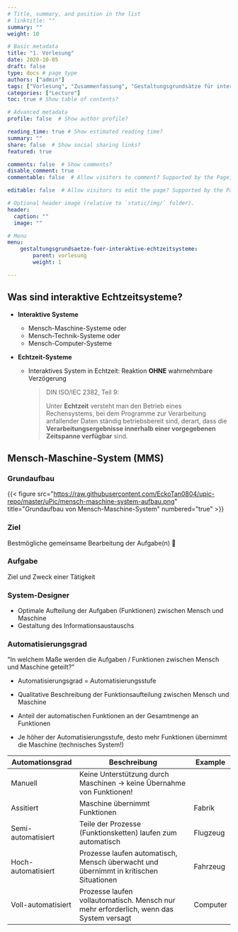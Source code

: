```yaml
---
# Title, summary, and position in the list
# linktitle: ""
summary: ""
weight: 10

# Basic metadata
title: "1. Vorlesung"
date: 2020-10-05
draft: false
type: docs # page type
authors: ["admin"]
tags: ["Vorlesung", "Zusammenfassung", "Gestaltungsgrundsätze für interaktive Echtzeitsysteme"]
categories: ["Lecture"]
toc: true # Show table of contents?

# Advanced metadata
profile: false  # Show author profile?

reading_time: true # Show estimated reading time?
summary: ""
share: false  # Show social sharing links?
featured: true

comments: false  # Show comments?
disable_comment: true
commentable: false  # Allow visitors to comment? Supported by the Page, Post, and Docs content types.

editable: false  # Allow visitors to edit the page? Supported by the Page, Post, and Docs content types.

# Optional header image (relative to `static/img/` folder).
header:
  caption: ""
  image: ""

# Menu
menu: 
    gestaltungsgrundsaetze-fuer-interaktive-echtzeitsysteme:
        parent: vorlesung
        weight: 1

---
```


## Was sind **interaktive Echtzeitsysteme?**

- **Interaktive Systeme**
  - Mensch-Maschine-Systeme oder
  - Mensch-Technik-Systeme oder
  - Mensch-Computer-Systeme

- **Echtzeit-Systeme**

  - Interaktives System in Echtzeit: Reaktion **OHNE** wahrnehmbare Verzögerung

    > DIN ISO/IEC 2382, Teil 9: 
    >
    > Unter **Echtzeit** versteht man den Betrieb eines Rechensystems, bei dem Programme zur Verarbeitung anfallender Daten ständig betriebsbereit sind, derart, dass die **Verarbeitungsergebnisse innerhalb einer vorgegebenen Zeitspanne verfügbar** sind.



## **Mensch-Maschine-System** (MMS)

### Grundaufbau

{{< figure src="https://raw.githubusercontent.com/EckoTan0804/upic-repo/master/uPic/mensch-maschine-system-aufbau.png" title="Grundaufbau von Mensch-Maschine-System" numbered="true" >}}

### Ziel

Bestmögliche gemeinsame Bearbeitung der Aufgabe(n) 💪

### Aufgabe

Ziel und Zweck einer Tätigkeit

### System-Designer

- Optimale Aufteilung der Aufgaben (Funktionen) zwischen Mensch und Maschine
- Gestaltung des Informationsaustauschs

### Automatisierungsgrad

"In welchem Maße werden die Aufgaben / Funktionen zwischen Mensch und Maschine geteilt?"

- Automatisierungsgrad = Automatisierungsstufe

- Qualitative Beschreibung der Funktionsaufteilung zwischen Mensch und Maschine
- Anteil der automatischen Funktionen an der Gesamtmenge an Funktionen
- Je höher der Automatisierungsstufe, desto mehr Funktionen übernimmt die Maschine (technisches System!)

| Automationsgrad    | Beschreibung                                                 | Example  |
| ------------------ | ------------------------------------------------------------ | -------- |
| Manuell            | Keine Unterstützung durch Maschinen $\rightarrow$ keine Übernahme von Funktionen! |          |
| Assitiert          | Maschine übernimmt Funktionen                                | Fabrik   |
| Semi-automatisiert | Teile der Prozesse (Funktionsketten) laufen zum automatisch  | Flugzeug |
| Hoch-automatisiert | Prozesse laufen automatisch, Mensch überwacht und übernimmt in kritischen Situationen | Fahrzeug |
| Voll-automatisiert | Prozesse laufen vollautomatisch. Mensch nur mehr erforderlich, wenn das System versagt | Computer |

